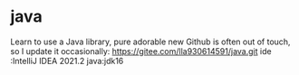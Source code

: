 # java
Learn to use a Java library, pure adorable new
Github is often out of touch, so I update it occasionally:
https://gitee.com/lla930614591/java.git
ide :IntelliJ IDEA 2021.2
java:jdk16